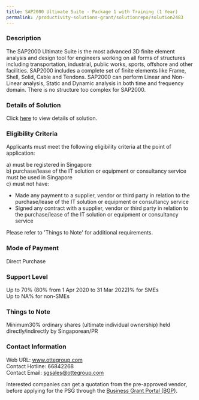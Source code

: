 ```yaml
---
title: SAP2000 Ultimate Suite - Package 1 with Training (1 Year)
permalink: /productivity-solutions-grant/solutionrepo/solution2483
---
```


### Description

The SAP2000 Ultimate Suite is the most advanced 3D finite element analysis and design tool for engineers working on all forms of structures including transportation, industrial, public works, sports, offshore and other facilities.  SAP2000 includes a complete set of finite elements like Frame, Shell, Solid, Cable and Tendons.  SAP2000 can perform Linear and Non-Linear analysis, Static and Dynamic analysis in both time and frequency domain.  There is no structure too complex for SAP2000.

### Details of Solution

Click <a href='https://www.gobusiness.gov.sg/images/psg/Otte_International_SAP_2000_20210048_Desensitised_Annex_3_Part_1.pdf' target='_blank' rel='noopener'>here</a> to view details of solution.

### Eligibility Criteria

Applicants must meet the following eligibility criteria at the point of application:

a) must be registered in Singapore <br>
b) purchase/lease of the IT solution or equipment or consultancy service must be used in Singapore <br>
c) must not have:
- Made any payment to a supplier, vendor or third party in relation to the purchase/lease of the IT solution or equipment or consultancy service
- Signed any contract with a supplier, vendor or third party in relation to the purchase/lease of the IT solution or equipment or consultancy service

Please refer to 'Things to Note' for additional requirements.

### Mode of Payment
Direct Purchase

### Support Level
Up to 70% (80% from 1 Apr 2020 to 31 Mar 2022)% for SMEs <br>
Up to NA% for non-SMEs

### Things to Note
Minimum30% ordinary shares (ultimate individual ownership) held directly/indirectly by Singaporean/PR

### Contact Information
Web URL: www.ottegroup.com <br>Contact Hotline: 66842268 <br>Contact Email: sgsales@ottegroup.com <br>

Interested companies can get a quotation from the pre-approved vendor, before applying for the PSG through the <a target='_blank' rel='noopener' href='https://www.businessgrants.gov.sg/'>Business Grant Portal (BGP)</a>.
